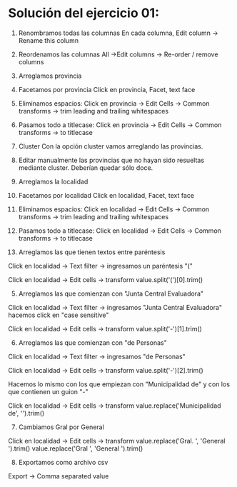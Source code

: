 # Solución del ejercicio 01:

1. Renombramos todas las columnas
En cada columna, Edit column -> Rename this column

2. Reordenamos las columnas
All ->Edit columns -> Re-order / remove columns

3. Arreglamos provincia

  1. Facetamos por provincia
  Click en provincia, Facet, text face

  2. Eliminamos espacios:
  Click en provincia -> Edit Cells -> Common transforms -> trim leading and trailing whitespaces

  3. Pasamos todo a titlecase:
  Click en provincia -> Edit Cells -> Common transforms -> to titlecase

  4. Cluster
  Con la opción cluster vamos arreglando las provincias.

  5. Editar manualmente las provincias que no hayan sido resueltas mediante cluster. Deberían quedar sólo doce.

3. Arreglamos la localidad

  1. Facetamos por localidad
  Click en localidad, Facet, text face

  2. Eliminamos espacios:
  Click en localidad -> Edit Cells -> Common transforms -> trim leading and trailing whitespaces

  3. Pasamos todo a titlecase:
  Click en localidad -> Edit Cells -> Common transforms -> to titlecase


4. Arreglamos las que tienen textos entre paréntesis

Click en localidad -> Text filter -> ingresamos un paréntesis "("

Click en localidad -> Edit cells -> transform
value.split('(')[0].trim()

5. Arreglamos las que comienzan con "Junta Central Evaluadora"

Click en localidad -> Text filter -> ingresamos "Junta Central Evaluadora"
hacemos click en "case sensitive"

Click en localidad -> Edit cells -> transform
value.split('-')[1].trim()

6. Arreglamos las que comienzan con "de Personas"

Click en localidad -> Text filter -> ingresamos "de Personas"

Click en localidad -> Edit cells -> transform
value.split('-')[2].trim()

Hacemos lo mismo con los que empiezan con "Municipalidad de" y con los que contienen un guion "-"

Click en localidad -> Edit cells -> transform
value.replace('Municipalidad de', '').trim()

7. Cambiamos Gral por General

Click en localidad -> Edit cells -> transform
value.replace('Gral. ', 'General ').trim()
value.replace('Gral ', 'General ').trim()

8. Exportamos como archivo csv

Export -> Comma separated value
